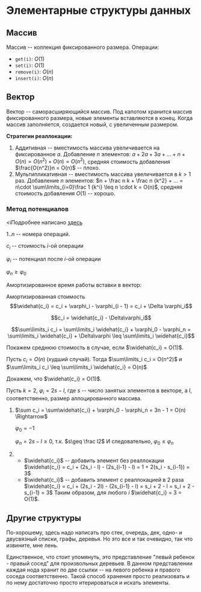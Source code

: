 # Элементарные структуры данных

## Массив

Массив -- коллекция фиксированного размера. Операции:

* `get(i)`: $O(1)$
* `set(i)`: $O(1)$
* `remove(i)`: $O(n)$
* `insert(i)`: $O(n)$

## Вектор

Вектор -- саморасширяющийся массив. Под капотом хранится массив фиксированного размера, новые элементы вставляются в конец. Когда массив заполняется, создается новый, с увеличенным размером.

**Стратегии реаллокации:**
1. Аддитивная -- вместимость массива увеличивается на фиксированное $a$. Добавление $n$ элементов: $a + 2a + 3a + ... + n + O(n) = O(n^2) + O(n) = O(n^2)$, средняя стоимость добавления $\frac{O(n^2)}n = O(n)$ -- плохо.
2. Мультипликативная -- вместимость массива увеличивается в $k > 1$ раз. Добавление $n$ элементов: $n + \frac n k + \frac n {k^2} + ... = n\cdot \sum\limits_{i=0}\frac 1 {k^i} \leq n \cdot k = O(n)$, средняя стоимость добавления $O(1)$ -- хорошо.

### Метод потенциалов

<iПодробнее написано [здесь](https://neerc.ifmo.ru/wiki/index.php?title=%D0%90%D0%BC%D0%BE%D1%80%D1%82%D0%B8%D0%B7%D0%B0%D1%86%D0%B8%D0%BE%D0%BD%D0%BD%D1%8B%D0%B9_%D0%B0%D0%BD%D0%B0%D0%BB%D0%B8%D0%B7)</i>

$1..n$ -- номера операций.

$c_i$ -- стоимость $i$-ой операции

$\varphi_i$ -- потенциал после $i$-ой операции

$\varphi_n\geq \varphi_0$

Амортизированное время работы вставки в вектор:

Амортизированная стоимость $$\widehat{c_i} = c_i + \varphi_i - \varphi_{i - 1} = c_i + \Delta \varphi_i$$

$$c_i = \widehat{c_i} - \Delta\varphi_i$$

$$\sum\limits_i c_i = \sum\limits_i \widehat{c_i} + \varphi_0 - \varphi_n = \sum\limits_i \widehat{c_i} + \Delta\varphi \leq \sum\limits_i \widehat{c_i}$$

Покажем среднюю стоимость в случае, если $\widehat{c_i} = O(1)$.

Пусть $c_i = O(n)$ (худший случай).
Тогда $\sum\limits_i c_i = O(n^2)$ и $\sum\limits_i c_i \leq \sum\limits_i \widehat{c_i} = O(n)$

Докажем, что $\widehat{c_i} = O(1)$.

Пусть $k=2$, $\varphi_i = 2s - l$, где $s$ -- число занятых элементов в векторе, а $l$, соответственно, размер аллоцированного массива.

1. $\sum c_i = \sum\widehat{c_i} + \varphi_0 - \varphi_n = 3n - 1 = O(n) \Rightarrow$

    $\varphi_0 = -1$

    $\varphi_n = 2s - l \geq 0$, т.к. $s\geq \frac l2$
    И следовательно, $\varphi_0\leq \varphi_n$
2.
    - $\widehat{c_i}$ -- добавить элемент без реаллокации
        $\widehat{c_i} = c_i + (2s_i - l) - (2s_{i-1} - l) = 1 + 2(s_i - s_{i-1}) = 3$
    - $\widehat{c_i}$ -- добавить элемент с реаллокацией в 2 раза
        $\widehat{c_i} = c_i + (2s_i - 2l) - (2s_{i-1} - l) = s_i + 2 - l = s_i + 2 - s_{i-1} = 3$
        Таким образом, для любого $i$ $\widehat{c_i} = 3 = O(1)$.

## Другие структуры

По-хорошему, здесь надо написать про стек, очередь, дек, одно- и двусвязный списки, графы, деревья. Но это все и так очевидно, так что извините, мне лень.

Единственное, что стоит упомянуть, это представление "левый ребенок - правый сосед" для произвольных деревьев. В данном представлении каждая нода хранит по две ссылки -- на левого ребенка и правого соседа соответственно. Такой способ хранения просто реализовать и по нему достаточно просто итерироваться и искать элементы.
